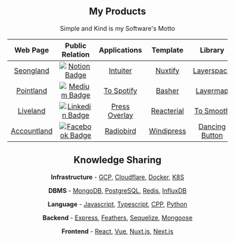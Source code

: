 
<h2 align="center">My Products</h2>
<p align="center">Simple and Kind is my Software's Motto</p>
<table align="center">
<thead>
<tr>
<th align="center">Web Page</th>
<th align="center">Public Relation</th>
<th align="center">Applications</th>
<th align="center">Template</th>
<th>Library</th>
</tr>
</thead>
<tbody>
<tr>
<td align="center"><a href="https://www.seongland.com">Seongland</a></td>
<td align="center"><a href="https://next.seongland.com"><img alt="Notion Badge" src="https://img.shields.io/badge/Notion-white?style=round-square&amp;logo=notion&amp;logoColor=black" /></a></td>
<td align="center"><a href="https://github.com/seonglae/intuiter">Intuiter</a></td>
<td align="center"><a href="https://github.com/seonglae/nuxtify">Nuxtify</a></td>
<td align="center"><a href="https://github.com/seonglae/layerspace">Layerspace</a></td>
</tr>
<tr>
<td align="center"><a href="https://point.seongland.com">Pointland</a></td>
<td align="center"><a href="https://seongland.medium.com/"><img alt="Medium Badge" src="https://img.shields.io/badge/Medium-black?style=round-square&amp;logo=medium&amp;logoColor=white" /></a></td>
<td align="center"><a href="https://github.com/seonglae/to-spotify">To Spotify</a>
</td>
<td align="center"><a href="https://github.com/seonglae/basher">Basher</a></td>
<td align="center"><a href="https://github.com/seonglae/layermap">Layermap</a></td>
</tr>
<tr>
<td align="center"><a href="https://live.seongland.com">Liveland</a></td>
<td align="center"><a href="https://www.linkedin.com/in/seonglae/"><img alt="Linkedin Badge" src="https://img.shields.io/badge/LinkedIn-blue?style=round-square&amp;logo=LinkedIn&amp;logoColor=white" /></a></td>
<td align="center"><a href="https://github.com/seonglae/press-overlay">Press Overlay</a></td>
<td align="center"><a href="https://github.com/seonglae/reacterial">Reacterial</a></td>
<td align="center"><a href="https://github.com/seonglae/to-smooth">To Smooth</a></td>
</tr>
<tr>
<td align="center"><a href="https://account.seongland.com">Accountland</a></td>
<td align="center"><a href="https://www.facebook.com/profile.php?id=100006296858033"><img alt="Facebook Badge" src="https://img.shields.io/badge/Facebook-1877f2?style=round-square&amp;logo=facebook&amp;logoColor=white" /></a></td>
<td align="center"><a href="https://github.com/seonglae/radiobird">Radiobird</a></td>
<td align="center"><a href="https://github.com/seonglae/windipress">Windipress</a></td>
<td align="center"><a href="https://github.com/seonglae/dancing-button">Dancing Button</a></td>
</tr>
</tbody>
</table>

<h2 align="center">Knowledge Sharing</h2>
<p align="center"><strong>Infrastructure</strong> -
<a href="https://seongland.seongland.com/GCP-dc29aee7d3da4cfbaed3f8bce47e8424">GCP</a>,
<a href="https://seongland.seongland.com/Cloudflare-878e4d0e330a430f9b2fe653de49c523">Cloudflare</a>,
<a href="https://seongland.seongland.com/Docker-103c7b90450f45bda55b9b75d0d9e73a">Docker</a>,
<a href="https://seongland.seongland.com/Kubernetes-e84d655289d447619f131783283b9b94">K8S</a></p>
<p align="center"><strong>DBMS</strong> -
<a href="https://seongland.seongland.com/mongoDB-2444695fc9c64c75b982098bbb93b5e1">MongoDB</a>,
<a href="https://seongland.seongland.com/PostgreSQL-3ae3f466dca04db5a5e1d1f8560f1cfb">PostgreSQL</a>,
<a href="https://seongland.seongland.com/Redis-0160526170bd4e63a8d0963c98c09fc5">Redis</a>,
<a href="https://seongland.seongland.com/InfluxDB-eeccbffc14da40b0944ba7dca325b892">InfluxDB</a></p>
<p align="center"><strong>Language</strong> -
<a href="https://seongland.seongland.com/JavaScript-d8251729bdf14178bd7f08044cd0810a">Javascript</a>,
<a href="https://seongland.seongland.com/Typescript-c30005ca7aeb48189fb2fbf9acad81e3">Typescript</a>,
<a href="https://seongland.seongland.com/C-0716826a645c48d6875b047db04ade44">CPP</a>,
<a href="https://seongland.seongland.com/Python-620b70e49f334d789295ba5c5ad27878">Python</a></p>
<p align="center"><strong>Backend</strong> -
<a href="https://seongland.seongland.com/Express-cae23ff4f4e74a28b492d9bb7ccf42cc">Express</a>,
<a href="https://seongland.seongland.com/Feathers-e1b8acbc3f354aada48afe48e00c222c">Feathers</a>,
<a href="https://seongland.seongland.com/sequelize-eb27e316933f437896497aad33634535">Sequelize</a>,
<a href="https://seongland.seongland.com/Mongoose-1dd2af4c70254bfb8fc48ffe87dfbfab">Mongoose</a></p>
<p align="center"><strong>Frontend</strong> -
<a href="https://seongland.seongland.com/React-6be17656bd6e4fc79074ced55e7f61fd">React</a>,
<a href="https://seongland.seongland.com/Vue-f1e411ee22464799b47cad2c83cee06f">Vue</a>,
<a href="https://seongland.seongland.com/Nuxt-f622f76b0cb64b3dae70c11ddc544114">Nuxt.js</a>,
<a href="https://seongland.seongland.com/Next-js-a75e711438774ea5aaffeb913b3173f0">Next.js</a></p>
